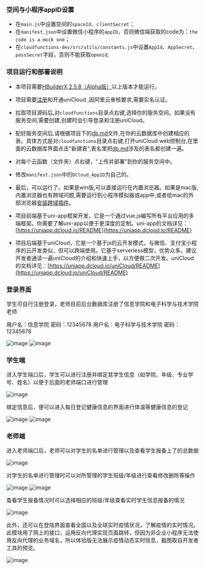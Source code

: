 ### 空间与小程序appID设置
- 在`main.js`中设置空间的`spaceId`、`clientSecret`；
- 在`manifest.json`中设置微信小程序的`appID`，否则微信端获取的code为：`the code is a mock one`；
- 在`cloudfunctions-dev/src/utils/constants.js`中设置`AppId`、`AppSecret`、`passSecret`字段，否则不能获取`openid`;


### 项目运行和部署说明  

- 本项目需要[HBuilderX 2.5.8（Alpha版）](https://www.dcloud.io/hbuilderx.html)以上版本才能运行。  

- 项目需要[注册](https://dev.dcloud.net.cn/)和开通uniCloud ,因阿里云审核要求,需要实名认证。

- 拉取项目源码后,对`cloudfunctions`目录点右键,选择你的服务空间。如果没有服务空间,需要创建,创建时会引导登录和注册uniCloud。
  
- 配好服务空间后,请根据项目下的[db.md](db.md)文件,在你的云数据库中创建相应的表。具体方式是对`cloudfunctions`目录点右键,打开uniCloud web控制台,在里面的云数据库界面点击"新建表",表名里把[db.md](db.md)涉及的表名都创建一遍。

- 对每个云函数（文件夹）点右键，"上传并部署"到你的服务空间中。

- 修改`manifest.json`中的`DCloud_AppID`为自己的。

- 最后，可以运行了。如果是win版,可以直接运行在内置浏览器。如果是mac版,内置浏览器也有跨域问题,需要运行到小程序模拟器或app中,或者给mac的外部浏览器[安装跨域插件](https://ask.dcloud.net.cn/article/35267)。


- 项目前端基于uni-app框架开发，它是一个通过vue.js编写所有平台应用的多端框架。你需要了解uni-app以便于更深度的定制。uni-app的文档详见：[https://uniapp.dcloud.io/README](https://uniapp.dcloud.io/README)
- 项目后端基于uniCloud，它是一个基于js的云开发模式，与微信、支付宝小程序的云开发类似，但可以跨端使用。它基于serverless模型，优势众多。建议开发者通读一遍uniCloud的介绍和快速上手，以方便做二次开发。uniCloud的文档详见：[https://uniapp.dcloud.io/uniCloud/README](https://uniapp.dcloud.io/uniCloud/README)

### 登录界面

学生可自行注册登录，老师目前后台数据库注册了信息学院和电子科学与技术学院老师

用户名：信息学院                   密码：12345678
用户名：电子科学与技术学院          密码：12345678

![image](https://github.com/a123wyn/Student-information-reporting-system/blob/master/images/%E5%9B%BE%E7%89%871.jpg)
![image](https://github.com/a123wyn/Student-information-reporting-system/blob/master/images/%E5%9B%BE%E7%89%872.jpg)

### 学生端
进入学生端口后，学生可以进行注册并绑定其学生信息（如学院、年级、专业学号、姓名）以便于后面的老师端口进行管理

![image](https://github.com/a123wyn/Student-information-reporting-system/blob/master/images/%E5%9B%BE%E7%89%873.png)

绑定信息后，便可以进入每日登记健康信息的界面进行体温等健康信息的登记

![image](https://github.com/a123wyn/Student-information-reporting-system/blob/master/images/%E5%9B%BE%E7%89%874.png)
![image](https://github.com/a123wyn/Student-information-reporting-system/blob/master/images/%E5%9B%BE%E7%89%875.png)

### 老师端
进入老师端口后，老师可以对学生的名单进行管理以及查看学生报备上了的总数据

![image](https://github.com/a123wyn/Student-information-reporting-system/blob/master/images/%E5%9B%BE%E7%89%876.jpg)

对学生的名单进行管理时可以对所管理的学生班级/年级进行查看修改删除等操作

![image](https://github.com/a123wyn/Student-information-reporting-system/blob/master/images/%E5%9B%BE%E7%89%877.png)
![image](https://github.com/a123wyn/Student-information-reporting-system/blob/master/images/%E5%9B%BE%E7%89%878.png)

查看学生报备情况时可以选择相应的班级/年级查看实时学生信息报备的情况

![image](https://github.com/a123wyn/Student-information-reporting-system/blob/master/images/%E5%9B%BE%E7%89%879.png)

此外，还可以在登陆界面查看全国以及全球实时疫情状况，了解疫情的实时情况。此模块用了网上的接口，运用反向代理实现页面跳转，但因为非企业小程序无法使用反向代理的业务域名，所以体验版无法展示疫情动态实时信息，截图取自开发者工具的预览。

![image](https://github.com/a123wyn/Student-information-reporting-system/blob/master/images/%E5%9B%BE%E7%89%8710.png)
